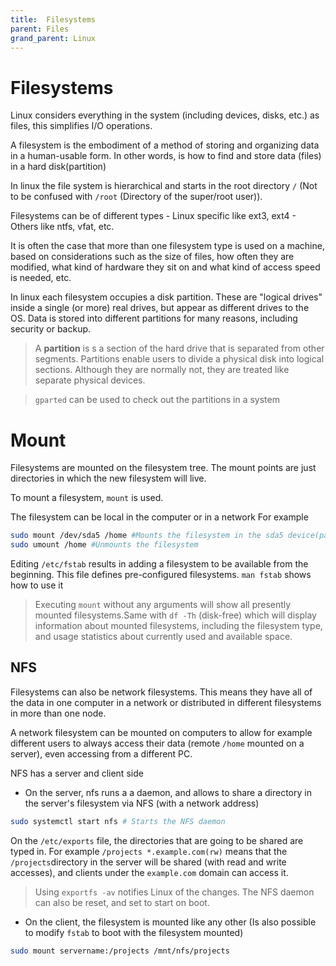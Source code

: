 ```yaml
---
title:  Filesystems
parent: Files
grand_parent: Linux
---
```

# Filesystems

Linux considers everything in the system (including devices, disks, etc.) as files, this simplifies I/O operations.

A filesystem is the embodiment of a method of storing and organizing data in a human-usable form. In other words, is how to find and store data (files) in a hard disk(partition)

In linux the file system is hierarchical and starts in the root directory `/` (Not to be confused with `/root` (Directory of the super/root user)).

Filesystems can be of different types
    - Linux specific like ext3, ext4
    - Others like ntfs, vfat, etc.

It is often the case that more than one filesystem type is used on a machine, based on considerations such as the size of files, how often they are modified, what kind of hardware they sit on and what kind of access speed is needed, etc. 

In linux each filesystem occupies a disk partition. These are "logical drives" inside a single (or more) real drives, but appear as different drives to the OS. Data is stored into different partitions for many reasons, including security or backup. 

 > A **partition** is s a section of the hard drive that is separated from other segments. Partitions enable users to divide a physical disk into logical sections. Although they are normally not, they are treated like separate physical devices.

> `gparted` can be used to check out the partitions in a system

# Mount

Filesystems are mounted on the filesystem tree. The mount points are just directories in which the new filesystem will live.

To mount a filesystem, `mount` is used. 

The filesystem can be local in the computer or in a network
For example
```sh
sudo mount /dev/sda5 /home #Mounts the filesystem in the sda5 device(partition) in /home
sudo umount /home #Unmounts the filesystem 
```
Editing `/etc/fstab` results in adding a filesystem to be available from the beginning. This file defines pre-configured filesystems. `man fstab` shows how to use it

> Executing `mount` without any arguments will show all presently mounted filesystems.Same with `df -Th` (disk-free) which will display information about mounted filesystems, including the filesystem type, and usage statistics about currently used and available space.

## NFS

Filesystems can also be network filesystems. This means they have all of the data in one computer in a network or distributed in different filesystems in more than one node. 

A network filesystem can be mounted on computers to allow for example different users to always access their data (remote `/home` mounted on a server), even accessing from a different PC.


NFS has a server and client side

- On the server, nfs runs a a daemon, and allows to share a directory in the server's filesystem via NFS (with a network address)
```sh
sudo systemctl start nfs # Starts the NFS daemon
```
On the `/etc/exports` file, the directories that are going to be shared are typed in. For example `/projects *.example.com(rw)` means that the `/projects`directory in the server will be shared (with read and write accesses), and clients under the `example.com` domain can access it.

> Using `exportfs -av` notifies Linux of the changes. The NFS daemon can also be reset, and set to start on boot.

- On the client, the filesystem is mounted like any other (Is also possible to modify `fstab` to boot with the filesystem mounted)
```sh
sudo mount servername:/projects /mnt/nfs/projects
```